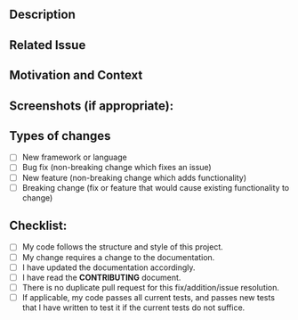 <!--- Provide a general summary of your changes in the Title above -->

## Description
<!--- Describe your changes in detail -->

## Related Issue
<!--- This project only accepts pull requests related to open issues -->
<!--- If suggesting a new feature or change, please discuss it in an issue first -->
<!--- If fixing a bug, there should be an issue describing it with steps to reproduce -->
<!--- Please link to the issue here: -->

## Motivation and Context
<!--- Why is this change required? What problem does it solve? Alternatively, what framework or language does it add? -->

## Screenshots (if appropriate):

## Types of changes
<!--- What types of changes does your code introduce? Put an `x` in all the boxes that apply: -->
- [ ] New framework or language
- [ ] Bug fix (non-breaking change which fixes an issue)
- [ ] New feature (non-breaking change which adds functionality)
- [ ] Breaking change (fix or feature that would cause existing functionality to change)<!-- this probably only applies to the CLI for adding frameworks or languages, rather than manual additions of frameworks or languages -->

## Checklist:
<!--- Go over all the following points, and put an `x` in all the boxes that apply. -->
<!--- If you're unsure about any of these, don't hesitate to ask. We're here to help! -->
- [ ] My code follows the structure and style of this project.
- [ ] My change requires a change to the documentation.
- [ ] I have updated the documentation accordingly.
- [ ] I have read the **CONTRIBUTING** document.
- [ ] There is no duplicate pull request for this fix/addition/issue resolution.
- [ ] If applicable, my code passes all current tests, and passes new tests that I have written to test it if the current tests do not suffice. <!-- Again, this is probably only applicable for the CLI and not just manual additions -->
